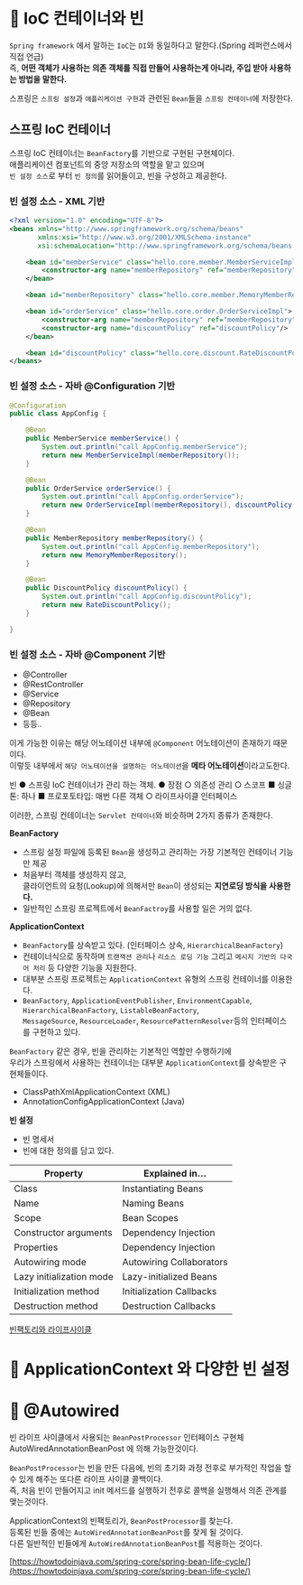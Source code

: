 # 📗 IoC 컨테이너와 빈      
`Spring framework` 에서 말하는 `IoC`는 `DI`와 동일하다고 말한다.(Spring 레퍼런스에서 직접 언급)          
즉, **어떤 객체가 사용하는 의존 객체를 직접 만들어 사용하는게 아니라, 주입 받아 사용하는 방법을 말한다.**      
  
스프링은 `스프링 설정`과 `애플리케이션 구현`과 관련된 `Bean`들을 `스프링 컨테이너`에 저장한다.       

## 스프링 IoC 컨테이너
스프링 IoC 컨테이너는 `BeanFactory`를 기반으로 구현된 구현체이다.   
애플리케이션 컴포넌트의 중앙 저장소의 역할을 맡고 있으며   
`빈 설정 소스`로 부터 `빈 정의`를 읽어들이고, 빈을 구성하고 제공한다.     

### 빈 설정 소스 - XML 기반
```xml
<?xml version="1.0" encoding="UTF-8"?>
<beans xmlns="http://www.springframework.org/schema/beans"
       xmlns:xsi="http://www.w3.org/2001/XMLSchema-instance"
       xsi:schemaLocation="http://www.springframework.org/schema/beans http://www.springframework.org/schema/beans/spring-beans.xsd">

    <bean id="memberService" class="hello.core.member.MemberServiceImpl">
        <constructor-arg name="memberRepository" ref="memberRepository"/>
    </bean>

    <bean id="memberRepository" class="hello.core.member.MemoryMemberRepository"/>

    <bean id="orderService" class="hello.core.order.OrderServiceImpl">
        <constructor-arg name="memberRepository" ref="memberRepository"/>
        <constructor-arg name="discountPolicy" ref="discountPolicy"/>
    </bean>

    <bean id="discountPolicy" class="hello.core.discount.RateDiscountPolicy"/>
</beans>
```

### 빈 설정 소스 - 자바 @Configuration 기반
```java
@Configuration
public class AppConfig {

    @Bean
    public MemberService memberService() {
        System.out.println("call AppConfig.memberService");
        return new MemberServiceImpl(memberRepository());
    }

    @Bean
    public OrderService orderService() {
        System.out.println("call AppConfig.orderService");
        return new OrderServiceImpl(memberRepository(), discountPolicy());
    }

    @Bean
    public MemberRepository memberRepository() {
        System.out.println("call AppConfig.memberRepository");
        return new MemoryMemberRepository();
    }

    @Bean
    public DiscountPolicy discountPolicy() {
        System.out.println("call AppConfig.discountPolicy");
        return new RateDiscountPolicy();
    }

}
```

### 빈 설정 소스 - 자바 @Component 기반
* @Controller
* @RestController
* @Service
* @Repository
* @Bean
* 등등..  
   
이게 가능한 이유는 해당 어노테이션 내부에 `@Component` 어노테이션이 존재하기 때문이다.      
이렇듯 내부에서 `해당 어노테이션을 설명하는 어노테이션`을 **메타 어노테이션**이라고도한다.      





빈
● 스프링 IoC 컨테이너가 관리 하는 객체.
● 장점
○ 의존성 관리
○ 스코프
■ 싱글톤: 하나
■ 프로포토타입: 매번 다른 객체
○ 라이프사이클 인터페이스


이러한, 스프링 컨테이너는 `Servlet 컨테이너`와 비슷하며 2가지 종류가 존재한다.        


**BeanFactory**   
* 스프링 설정 파일에 등록된 `Bean`을 생성하고 관리하는 가장 기본적인 컨테이너 기능만 제공     
* 처음부터 객체를 생성하지 않고,        
  클라이언트의 요청(Lookup)에 의해서만 `Bean`이 생성되는 **지연로딩 방식을 사용한다.**        
* 일반적인 스프링 프로젝트에서 `BeanFactroy`를 사용할 일은 거의 없다.          
   
**ApplicationContext**  
* `BeanFactory`를 상속받고 있다. (인터페이스 상속, `HierarchicalBeanFactory`)       
* 컨테이너식으로 동작하며 `트랜잭션 관리`나 `리소스 로딩 기능` 그리고 `메시지 기반의 다국어 처리` 등 다양한 기능을 지원한다.    
* 대부분 스프링 프로젝트는 `ApplicationContext` 유형의 스프링 컨테이너를 이용한다.          
* `BeanFactory`, `ApplicationEventPublisher`, `EnvironmentCapable`,   `HierarchicalBeanFactory`, `ListableBeanFactory`,   
  `MessageSource`, `ResourceLoader`, `ResourcePatternResolver`등의 인터페이스를 구현하고 있다.   
   
`BeanFactory` 같은 경우, 빈을 관리하는 기본적인 역할만 수행하기에        
우리가 스프링에서 사용하는 컨테이너는 대부분 `ApplicationContext`를 상속받은 구현체들이다.   
      
* ClassPathXmlApplicationContext (XML)
* AnnotationConfigApplicationContext (Java)

**빈 설정**    
* 빈 명세서  
* 빈에 대한 정의를 담고 있다.     
     
|Property|Explained in…|
|---|---|
|Class|Instantiating Beans|
|Name|Naming Beans|
|Scope|Bean Scopes|
|Constructor arguments|Dependency Injection|
|Properties|Dependency Injection|
|Autowiring mode|Autowiring Collaborators|
|Lazy initialization mode|Lazy-initialized Beans|
|Initialization method|Initialization Callbacks|
|Destruction method|Destruction Callbacks|
     
[빈팩토리와 라이프사이클](https://howtodoinjava.com/spring-core/spring-bean-life-cycle/)   

# 📕 ApplicationContext 와 다양한 빈 설정 


# 📒 @Autowired 
빈 라이프 사이클에서 사용되는 `BeanPostProcessor` 인터페이스 구현체 AutoWiredAnnotationBeanPost 에 의해 가능한것이다.     

`BeanPostProcessor`는 빈을 만든 다음에, 빈의 초기화 과정 전후로 부가적인 작업을 할 수 있게 해주는 또다른 라이프 사이클 콜백이다.   
즉, 처음 빈이 만들어지고 init 메서드를 실행하기 전후로 콜백을 실행해서 의존 관계를 맺는것이다.      
 
ApplicationContext의 빈팩토리가, `BeanPostProcessor`를 찾는다.      
등록된 빈들 중에는 `AutoWiredAnnotationBeanPost`를 찾게 될 것이다.      
다른 일반적인 빈들에게 `AutoWiredAnnotationBeanPost`를 적용하는 것이다.   






[https://howtodoinjava.com/spring-core/spring-bean-life-cycle/](https://howtodoinjava.com/spring-core/spring-bean-life-cycle/)   
